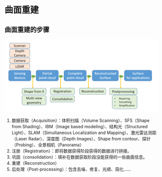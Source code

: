 # 曲面重建
## 曲面重建的步骤
![surface_reconstruction](./images/surface_reconstruction.png)
1. 数据获取（Acquisition）：体积扫描（Volume Scanning）、SFS（Shape from Shading）、IBM（Image based modeling）、结构光（Structured Light）、SLAM（Simultaneous Localization and Mapping）、激光雷达测距（Laser Radar）、深度图（Depth Images）、Shape from contour、探针（Probing）、全景相机（Panorama）
2. 注册（Registration）：即将数据获得阶段获得的数据进行拼接。
3. 巩固（consolidation）：填补在数据获取阶段没能获得的一些曲面信息。
4. 重建（Reconstruction）
5. 后处理（Post-processing）：包含去噪、修复、光顺、简化……